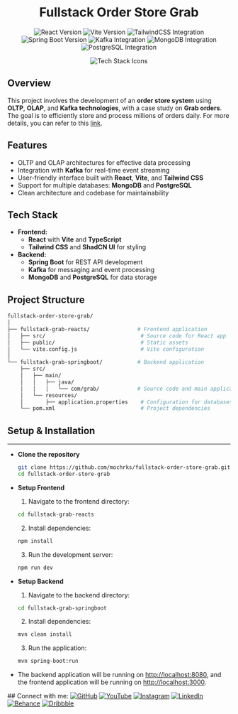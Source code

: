 <h1 align="center">Fullstack Order Store Grab</h1>

<p align="center">
  <img src="https://img.shields.io/badge/React-18.0.0-blue" alt="React Version" />
  <img src="https://img.shields.io/badge/Vite-2.7.0-brightgreen" alt="Vite Version" />
  <img src="https://img.shields.io/badge/TailwindCSS-Integrated-06B6D4" alt="TailwindCSS Integration" />
  <img src="https://img.shields.io/badge/SpringBoot-2.5.4-brightgreen" alt="Spring Boot Version" />
  <img src="https://img.shields.io/badge/Kafka-Integrated-blue" alt="Kafka Integration" />
  <img src="https://img.shields.io/badge/MongoDB-Database-green" alt="MongoDB Integration" />
  <img src="https://img.shields.io/badge/PostgreSQL-Database-blue" alt="PostgreSQL Integration" />
</p>

<p align="center">
  <img src="https://skillicons.dev/icons?i=react,vite,tailwind,spring,mongodb,postgres,kafka" alt="Tech Stack Icons" />
</p>

## Overview

This project involves the development of an **order store system** using **OLTP**, **OLAP**, and **Kafka technologies**, with a case study on **Grab orders**. The goal is to efficiently store and process millions of orders daily. For more details, you can refer to this [link](https://engineering.grab.com/how-we-store-millions-orders).

## Features

- OLTP and OLAP architectures for effective data processing
- Integration with **Kafka** for real-time event streaming
- User-friendly interface built with **React**, **Vite**, and **Tailwind CSS**
- Support for multiple databases: **MongoDB** and **PostgreSQL**
- Clean architecture and codebase for maintainability

## Tech Stack

- **Frontend:**
  - **React** with **Vite** and **TypeScript**
  - **Tailwind CSS** and **ShadCN UI** for styling
- **Backend:**
  - **Spring Boot** for REST API development
  - **Kafka** for messaging and event processing
  - **MongoDB** and **PostgreSQL** for data storage

## Project Structure

```bash
fullstack-order-store-grab/
│
├── fullstack-grab-reacts/               # Frontend application
│   ├── src/                              # Source code for React app
│   ├── public/                           # Static assets
│   └── vite.config.js                    # Vite configuration
│
└── fullstack-grab-springboot/           # Backend application
    ├── src/
    │   ├── main/
    │   │   ├── java/
    │   │   │   └── com/grab/            # Source code and main application
    │   └── resources/
    │       ├── application.properties    # Configuration for databases and Kafka
    └── pom.xml                           # Project dependencies

```

## Setup & Installation

---

- **Clone the repository**

    ```bash
    git clone https://github.com/mochrks/fullstack-order-store-grab.git
    cd fullstack-order-store-grab
    ```

- **Setup Frontend**

    1. Navigate to the frontend directory:

    ```bash
    cd fullstack-grab-reacts
    ```

    2. Install dependencies:

    ```bash
    npm install
    ```

    3. Run the development server:

    ```bash
    npm run dev
    ```

- **Setup Backend**

    1. Navigate to the backend directory:

    ```bash
    cd fullstack-grab-springboot
    ```

    2. Install dependencies:

    ```bash
    mvn clean install
    ```

    3. Run the application:

    ```bash
    mvn spring-boot:run
    ```

- The backend application will be running on [http://localhost:8080](http://localhost:8080), and the frontend application will be running on [http://localhost:3000](http://localhost:{port).

\## Connect with me:
[![GitHub](https://img.shields.io/badge/GitHub-333?style=for-the-badge&logo=github&logoColor=white)](https://github.com/mochrks)
[![YouTube](https://img.shields.io/badge/YouTube-FF0000?style=for-the-badge&logo=youtube&logoColor=white)](https://youtube.com/@Gdvisuel)
[![Instagram](https://img.shields.io/badge/Instagram-E4405F?style=for-the-badge&logo=instagram&logoColor=white)](https://instagram.com/mochrks)
[![LinkedIn](https://img.shields.io/badge/LinkedIn-0077B5?style=for-the-badge&logo=linkedin&logoColor=white)](https://linkedin.com/in/mochrks)
[![Behance](https://img.shields.io/badge/Behance-1769FF?style=for-the-badge&logo=behance&logoColor=white)](https://behance.net/mochrks)
[![Dribbble](https://img.shields.io/badge/Dribbble-EA4C89?style=for-the-badge&logo=dribbble&logoColor=white)](https://dribbble.com/mochrks)

